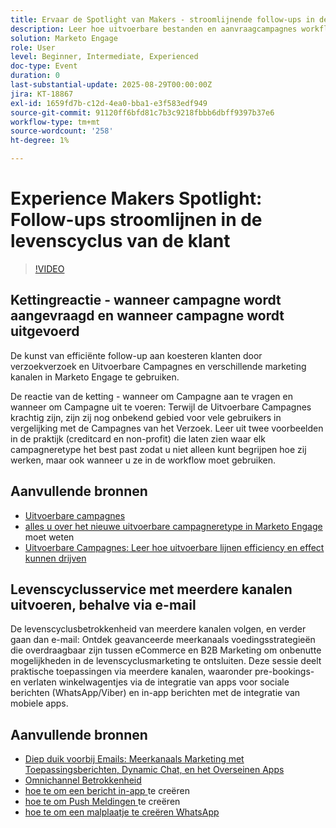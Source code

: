 ```yaml
---
title: Ervaar de Spotlight van Makers - stroomlijnende follow-ups in de levenscyclus van de Klant
description: Leer hoe uitvoerbare bestanden en aanvraagcampagnes workflows stroomlijnen, de gegevensnauwkeurigheid verbeteren en de betrokkenheid met multi-kanaalstrategieën in real time verhogen.
solution: Marketo Engage
role: User
level: Beginner, Intermediate, Experienced
doc-type: Event
duration: 0
last-substantial-update: 2025-08-29T00:00:00Z
jira: KT-18867
exl-id: 1659fd7b-c12d-4ea0-bba1-e3f583edf949
source-git-commit: 91120ff6bfd81c7b3c9218fbbb6dbff9397b37e6
workflow-type: tm+mt
source-wordcount: '258'
ht-degree: 1%

---
```


# Experience Makers Spotlight: Follow-ups stroomlijnen in de levenscyclus van de klant

>[!VIDEO](https://video.tv.adobe.com/v/3471390/?learn=on&enablevpops)

## Kettingreactie - wanneer campagne wordt aangevraagd en wanneer campagne wordt uitgevoerd

De kunst van efficiënte follow-up aan koesteren klanten door verzoekverzoek en Uitvoerbare Campagnes en verschillende marketing kanalen in Marketo Engage te gebruiken.

De reactie van de ketting - wanneer om Campagne aan te vragen en wanneer om Campagne uit te voeren: Terwijl de Uitvoerbare Campagnes krachtig zijn, zijn zij nog onbekend gebied voor vele gebruikers in vergelijking met de Campagnes van het Verzoek. Leer uit twee voorbeelden in de praktijk (creditcard en non-profit) die laten zien waar elk campagneretype het best past zodat u niet alleen kunt begrijpen hoe zij werken, maar ook wanneer u ze in de workflow moet gebruiken.

## Aanvullende bronnen

* [ Uitvoerbare campagnes ](https://experienceleague.adobe.com/en/docs/marketo/using/product-docs/core-marketo-concepts/smart-campaigns/flow-actions/execute-campaign)
* [ alles u over het nieuwe uitvoerbare campagneretype in Marketo Engage ](https://mugs.marketo.com/events/details/marketo-houston-mug-presents-everything-you-need-to-know-about-the-new-executable-campaign-type-in-marketo/) moet weten
* [ Uitvoerbare Campagnes: Leer hoe uitvoerbare lijnen efficiency en effect kunnen drijven ](https://www.youtube.com/watch?v=QGC4Bhn5BpU)

## Levenscyclusservice met meerdere kanalen uitvoeren, behalve via e-mail

De levenscyclusbetrokkenheid van meerdere kanalen volgen, en verder gaan dan e-mail: Ontdek geavanceerde meerkanaals voedingsstrategieën die overdraagbaar zijn tussen eCommerce en B2B Marketing om onbenutte mogelijkheden in de levenscyclusmarketing te ontsluiten. Deze sessie deelt praktische toepassingen via meerdere kanalen, waaronder pre-bookings- en verlaten winkelwagentjes via de integratie van apps voor sociale berichten (WhatsApp/Viber) en in-app berichten met de integratie van mobiele apps.

## Aanvullende bronnen

* [ Diep duik voorbij Emails: Meerkanaals Marketing met Toepassingsberichten, Dynamic Chat, en het Overseinen Apps ](https://mugs.marketo.com/events/details/marketo-adobe-deep-dive-mug-presents-beyond-emails-multi-channel-marketing-with-app-notifications-dynamic-chat-and-messaging-apps/)
* [ Omnichannel Betrokkenheid ](https://business.adobe.com/sg/products/marketo/omnichannel-engagement.html)
* [ hoe te om een bericht in-app ](https://experienceleague.adobe.com/en/docs/marketo/using/product-docs/mobile-marketing/in-app-messages/creating-in-app-messages/create-an-in-app-message) te creëren
* [ hoe te om Push Meldingen ](https://experienceleague.adobe.com/en/docs/marketo/using/product-docs/mobile-marketing/push-notifications/understanding-push-notifications) te creëren
* [ hoe te om een malplaatje te creëren WhatsApp ](https://community.sinch.com/t5/Settings/Create-a-WhatsApp-message-template-new-experience/ta-p/11599)

